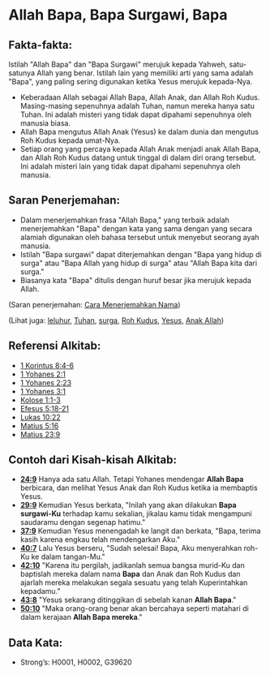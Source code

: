 # Allah Bapa, Bapa Surgawi, Bapa

## Fakta-fakta:

Istilah "Allah Bapa" dan "Bapa Surgawi" merujuk kepada Yahweh, satu-satunya Allah yang benar. Istilah lain yang memiliki arti yang sama adalah "Bapa", yang paling sering digunakan ketika Yesus merujuk kepada-Nya.

* Keberadaan Allah sebagai Allah Bapa, Allah Anak, dan Allah Roh Kudus. Masing-masing sepenuhnya adalah Tuhan, namun mereka hanya satu Tuhan. Ini adalah misteri yang tidak dapat dipahami sepenuhnya oleh manusia biasa.
* Allah Bapa mengutus Allah Anak (Yesus) ke dalam dunia dan mengutus Roh Kudus kepada umat-Nya.
* Setiap orang yang percaya kepada Allah Anak menjadi anak Allah Bapa, dan Allah Roh Kudus datang untuk tinggal di dalam diri orang tersebut. Ini adalah misteri lain yang tidak dapat dipahami sepenuhnya oleh manusia.

## Saran Penerjemahan:

* Dalam menerjemahkan frasa "Allah Bapa," yang terbaik adalah menerjemahkan "Bapa" dengan kata yang sama dengan yang secara alamiah digunakan oleh bahasa tersebut untuk menyebut seorang ayah manusia.
* Istilah "Bapa surgawi" dapat diterjemahkan dengan "Bapa yang hidup di surga" atau "Bapa Allah yang hidup di surga" atau "Allah Bapa kita dari surga."
* Biasanya kata "Bapa" ditulis dengan huruf besar jika merujuk kepada Allah.

(Saran penerjemahan: [Cara Menerjemahkan Nama](rc://en/ta/man/translate/translate-names))

(Lihat juga: [leluhur](../other/father.md), [Tuhan](../kt/god.md), [surga](../kt/heaven.md), [Roh Kudus](../kt/holyspirit.md), [Yesus](../kt/jesus.md), [Anak Allah](../kt/sonofgod.md))

## Referensi Alkitab:

* [1 Korintus 8:4-6](rc://en/tn/help/1co/08/04)
* [1 Yohanes 2:1](rc://en/tn/help/1jn/02/01)
* [1 Yohanes 2:23](rc://en/tn/help/1jn/02/23)
* [1 Yohanes 3:1](rc://en/tn/help/1jn/03/01)
* [Kolose 1:1-3](rc://en/tn/help/col/01/01)
* [Efesus 5:18-21](rc://en/tn/help/eph/05/18)
* [Lukas 10:22](rc://en/tn/help/luk/10/22)
* [Matius 5:16](rc://en/tn/help/mat/05/16)
* [Matius 23:9](rc://en/tn/help/mat/23/09)

## Contoh dari Kisah-kisah Alkitab:

* __[24:9](rc://en/tn/help/obs/24/09)__ Hanya ada satu Allah. Tetapi Yohanes mendengar __Allah Bapa__ berbicara, dan melihat Yesus Anak dan Roh Kudus ketika ia membaptis Yesus.
* __[29:9](rc://en/tn/help/obs/29/09)__ Kemudian Yesus berkata, "Inilah yang akan dilakukan __Bapa surgawi-Ku__ terhadap kamu sekalian, jikalau kamu tidak mengampuni saudaramu dengan segenap hatimu."
* __[37:9](rc://en/tn/help/obs/37/09)__ Kemudian Yesus menengadah ke langit dan berkata, "Bapa, terima kasih karena engkau telah mendengarkan Aku."
* __[40:7](rc://en/tn/help/obs/40/07)__ Lalu Yesus berseru, "Sudah selesai! Bapa, Aku menyerahkan roh-Ku ke dalam tangan-Mu."
* __[42:10](rc://en/tn/help/obs/42/10)__ "Karena itu pergilah, jadikanlah semua bangsa murid-Ku dan baptislah mereka dalam nama __Bapa__ dan Anak dan Roh Kudus dan ajarlah mereka melakukan segala sesuatu yang telah Kuperintahkan kepadamu."
* __[43:8](rc://en/tn/help/obs/43/08)__ "Yesus sekarang ditinggikan di sebelah kanan __Allah Bapa__."
* __[50:10](rc://en/tn/help/obs/50/10)__ "Maka orang-orang benar akan bercahaya seperti matahari di dalam kerajaan __Allah Bapa mereka__."

## Data Kata:

* Strong’s: H0001, H0002, G39620
